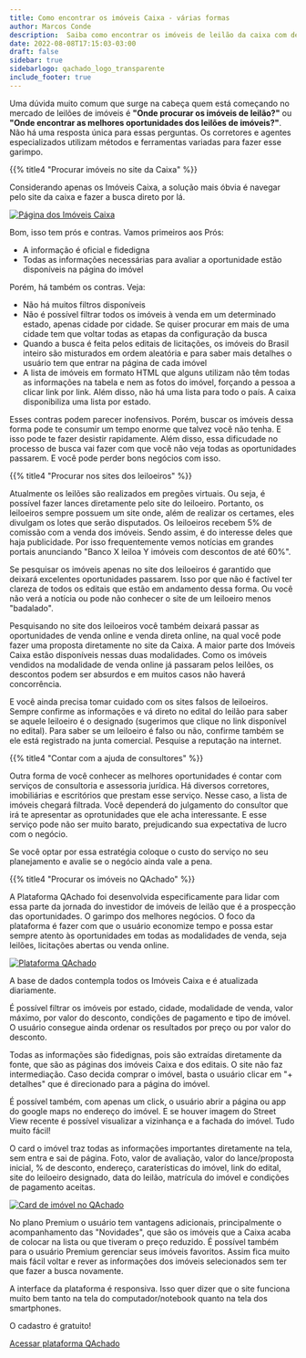```yaml
---
title: Como encontrar os imóveis Caixa - várias formas
author: Marcos Conde
description:  Saiba como encontrar os imóveis de leilão da caixa com descontos de até 90%. Lista completa.
date: 2022-08-08T17:15:03-03:00
draft: false
sidebar: true
sidebarlogo: qachado_logo_transparente
include_footer: true
---
```


Uma dúvida muito comum que surge na cabeça quem está começando no mercado de leilões de imóveis é **"Onde procurar os imóveis de leilão?"** ou **"Onde encontrar as melhores oportunidades dos leilões de imóveis?"**. Não há uma resposta única para essas perguntas. Os corretores e agentes especializados utilizam métodos e ferramentas variadas para fazer esse garimpo.

{{% title4 "Procurar imóveis no site da Caixa" %}}

Considerando apenas os Imóveis Caixa, a solução mais óbvia é navegar pelo site da caixa e fazer a busca direto por lá.

<a href="https://www.caixa.gov.br/voce/habitacao/imoveis-venda/Paginas/default.aspx" target="_Blank">![Página dos Imóveis Caixa](/blog/images/site_caixa.png)</a>

Bom, isso tem prós e contras. Vamos primeiros aos Prós:

- A informação é oficial e fidedigna
- Todas as informações necessárias para avaliar a oportunidade estão disponíveis na página do imóvel

Porém, há também os contras. Veja:

- Não há muitos filtros disponíveis
- Não é possível filtrar todos os imóveis à venda em um determinado estado, apenas cidade por cidade. Se quiser procurar em mais de uma cidade tem que voltar todas as etapas da configuração da busca
- Quando a busca é feita pelos editais de licitações, os imóveis do Brasil inteiro são misturados em ordem aleatória e para saber mais detalhes o usuário tem que entrar na página de cada imóvel
- A lista de imóveis em formato HTML que alguns utilizam não têm todas as informações na tabela e nem as fotos do imóvel, forçando a pessoa a clicar link por link. Além disso, não há uma lista para todo o país. A caixa disponibiliza uma lista por estado.

Esses contras podem parecer inofensivos. Porém, buscar os imóveis dessa forma pode te consumir um tempo enorme que talvez você não tenha. E isso pode te fazer desistir rapidamente. Além disso, essa dificudade no processo de busca vai fazer com que você não veja todas as oportunidades passarem. E você pode perder bons negócios com isso.

{{% title4 "Procurar nos sites dos leiloeiros" %}}

Atualmente os leilões são realizados em pregões virtuais. Ou seja, é possível fazer lances diretamente pelo site do leiloeiro. Portanto, os leiloeiros sempre possuem um site onde, além de realizar os certames, eles divulgam os lotes que serão disputados. Os leiloeiros recebem 5% de comissão com a venda dos imóveis. Sendo assim, é do interesse deles que haja publicidade. Por isso frequentemente vemos notícias em grandes portais anunciando "Banco X leiloa Y imóveis com descontos de até 60%".

Se pesquisar os imóveis apenas no site dos leiloeiros é garantido que deixará excelentes oportunidades passarem. Isso por que não é factível ter clareza de todos os editais que estão em andamento dessa forma. Ou você não verá a notícia ou pode não conhecer o site de um leiloeiro menos "badalado".

Pesquisando no site dos leiloeiros você também deixará passar as oportunidades de venda online e venda direta online, na qual você pode fazer uma proposta diretamente no site da Caixa. A maior parte dos Imóveis Caixa estão disponíveis nessas duas modalidades. Como os imóveis vendidos na modalidade de venda online já passaram pelos leilões, os descontos podem ser absurdos e em muitos casos não haverá concorrência.

E você ainda precisa tomar cuidado com os sites falsos de leiloeiros. Sempre confirme as informações e vá direto no edital do leilão para saber se aquele leiloeiro é o designado (sugerimos que clique no link disponível no edital). Para saber se um leiloeiro é falso ou não, confirme também se ele está registrado na junta comercial. Pesquise a reputação na internet.

{{% title4 "Contar com a ajuda de consultores" %}}

Outra forma de você conhecer as melhores oportunidades é contar com serviços de consultoria e assessoria jurídica. Há diversos corretores, imobiliárias e escritórios que prestam esse serviço. Nesse caso, a lista de imóveis chegará filtrada. Você dependerá do julgamento do consultor que irá te apresentar as oprotunidades que ele acha interessante. E esse serviço pode não ser muito barato, prejudicando sua expectativa de lucro com o negócio.

Se você optar por essa estratégia coloque o custo do serviço no seu planejamento e avalie se o negócio ainda vale a pena.

{{% title4 "Procurar os imóveis no QAchado" %}}

A Plataforma QAchado foi desenvolvida especificamente para lidar com essa parte da jornada do investidor de imóveis de leilão que é a prospecção das oportunidades. O garimpo dos melhores negócios. O foco da plataforma é fazer com que o usuário economize tempo e possa estar sempre atento às oportunidades em todas as modalidades de venda, seja leilões, licitações abertas ou venda online.

<a href="https://qachado.netlify.app" target="_Blank">![Plataforma QAchado](/blog/images/Pagina_QAchado.PNG)</a>

A base de dados contempla todos os Imóveis Caixa e é atualizada diariamente.

É possível filtrar os imóveis por estado, cidade, modalidade de venda, valor máximo, por valor do desconto, condições de pagamento e tipo de imóvel. O usuário consegue ainda ordenar os resultados por preço ou por valor do desconto.

Todas as informações são fidedignas, pois são extraídas diretamente da fonte, que são as páginas dos imóveis Caixa e dos editais. O site não faz intermediação. Caso decida comprar o imóvel, basta o usuário clicar em "+ detalhes" que é direcionado para a página do imóvel.

É possível também, com apenas um click, o usuário abrir a página ou app do google maps no endereço do imóvel. E se houver imagem do Street View recente é possível visualizar a vizinhança e a fachada do imóvel. Tudo muito fácil!

O card o imóvel traz todas as informações importantes diretamente na tela, sem entra e sai de página. Foto, valor de avaliação, valor do lance/proposta inicial, % de desconto, endereço, caraterísticas do imóvel, link do edital, site do leiloeiro designado, data do leilão, matrícula do imóvel e condições de pagamento aceitas.

<a href="https://qachado.netlify.app" target="_Blank">![Card de imóvel no QAchado](/blog/images/card_qachado.png)</a>

No plano Premium o usuário tem vantagens adicionais, principalmente o acompanhamento das "Novidades", que são os imóveis que a Caixa acaba de colocar na lista ou que tiveram o preço reduzido. É possível também para o usuário Premium gerenciar seus imóveis favoritos. Assim fica muito mais fácil voltar e rever as informações dos imóveis selecionados sem ter que fazer a busca novamente.

A interface da plataforma é responsiva. Isso quer dizer que o site funciona muito bem tanto na tela do computador/notebook quanto na tela dos smartphones.

O cadastro é gratuito!

<p>
    <a class="button cta rounded primary-btn raised" href="https://qachado.netlify.app">
      Acessar plataforma QAchado
    </a>
</p>






